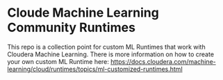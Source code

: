 # Cloude Machine Learning Community Runtimes
This repo is a collection point for custom ML Runtimes that work with Cloudera Machine Learning. There is more information on how to create your own custom ML Runtime here: https://docs.cloudera.com/machine-learning/cloud/runtimes/topics/ml-customized-runtimes.html


